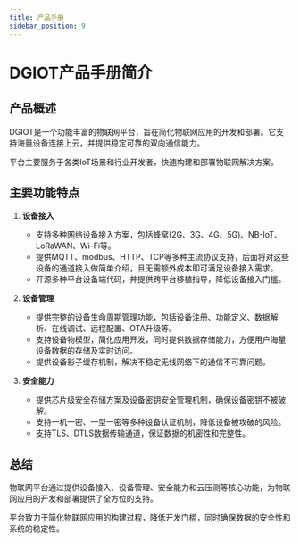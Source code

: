 ```yaml
---
title: 产品手册
sidebar_position: 9
---
```


# DGIOT产品手册简介 

## **产品概述**

DGIOT是一个功能丰富的物联网平台，旨在简化物联网应用的开发和部署。它支持海量设备连接上云，并提供稳定可靠的双向通信能力。

平台主要服务于各类IoT场景和行业开发者，快速构建和部署物联网解决方案。

## **主要功能特点**

1. **设备接入**
    - 支持多种网络设备接入方案，包括蜂窝(2G、3G、4G、5G)、NB-IoT、LoRaWAN、Wi-Fi等。
    - 提供MQTT、modbus、HTTP、TCP等多种主流协议支持，后面将对这些设备的通道接入做简单介绍，且无需额外成本即可满足设备接入需求。
    - 开源多种平台设备端代码，并提供跨平台移植指导，降低设备接入门槛。

2. **设备管理**
    - 提供完整的设备生命周期管理功能，包括设备注册、功能定义、数据解析、在线调试、远程配置、OTA升级等。
    - 支持设备物模型，简化应用开发，同时提供数据存储能力，方便用户海量设备数据的存储及实时访问。
    - 提供设备影子缓存机制，解决不稳定无线网络下的通信不可靠问题。

3. **安全能力**
    - 提供芯片级安全存储方案及设备密钥安全管理机制，确保设备密钥不被破解。
    - 支持一机一密、一型一密等多种设备认证机制，降低设备被攻破的风险。
    - 支持TLS、DTLS数据传输通道，保证数据的机密性和完整性。

## **总结**

物联网平台通过提供设备接入、设备管理、安全能力和云压测等核心功能，为物联网应用的开发和部署提供了全方位的支持。

平台致力于简化物联网应用的构建过程，降低开发门槛，同时确保数据的安全性和系统的稳定性。